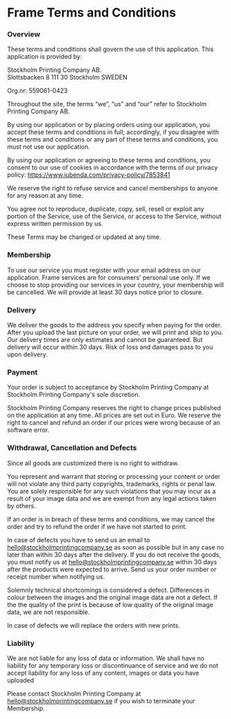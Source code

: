 # Frame Terms and Conditions

### Overview

These terms and conditions shall govern the use of this application. This application is provided by:

Stockholm Printing Company AB.  
Slottsbacken 8
111 30 Stockholm
SWEDEN

Org.nr: 559061-0423


Throughout the site, the terms “we”, “us” and “our” refer to Stockholm Printing Company AB.

By using our application or by placing orders using our application, you accept these terms and conditions in full; accordingly, if you disagree with these terms and conditions or any part of these terms and conditions, you must not use our application.

By using our application or agreeing to these terms and conditions, you consent to our use of cookies in accordance with the terms of our privacy policy: https://www.iubenda.com/privacy-policy/7853841

We reserve the right to refuse service and cancel memberships to anyone for any reason at any time. 

You agree not to reproduce, duplicate, copy, sell, resell or exploit any portion of the Service, use of the Service, or access to the Service, without express written permission by us.

These Terms may be changed or updated at any time.

### Membership
To use our service you must register with your email address on our application. Frame services are for consumers' personal use only. If we choose to stop providing our services in your country, your membership will be cancelled. We will provide at least 30 days notice prior to closure.

### Delivery 
We deliver the goods to the address you specify when paying for the order. 
After you upload the last picture on your order, we will print and ship to you. Our delivery times are only estimates and cannot be guaranteed. But delivery will occur within 30 days.
Risk of loss and damages pass to you upon delivery.

### Payment
Your order is subject to acceptance by Stockholm Printing Company at Stockholm Printing Company's sole discretion.

Stockholm Printing Company reserves the right to change prices published on the application at any time. All prices are set out in Euro. We reserve the right to cancel and refund an order if our prices were wrong because of an software error.


### Withdrawal, Cancellation and Defects

Since all goods are customized there is no right to withdraw. 

You represent and warrant that storing or processing your content or order will not violate any third party copyrights, trademarks, rights or penal law. You are solely responsible for any such violations that you may incur as a result of your image data and we are exempt from any legal actions taken by others. 

If an order is in breach of these terms and conditions, we may cancel the order and try to refund the order if we have not started to print. 

In case of defects you have to send us an email to hello@stockholmprintingcompany.se as soon as possible but in any case no later than within 30 days after the delivery. If you do not receive the goods, you must notify us at hello@stockholmprintingcompany.se within 30 days after the products were expected to arrive. Send us your order number or receipt number when notifying us.

Solemnly technical shortcomings is considered a defect.  Differences in colour between the images and the original image data are not a defect. If the the quality of the print is because of low quality of the original image data, we are not responsible.

In case of defects we will replace the orders with new prints. 

### Liability
We are not liable for any loss of data or information. We shall have no liability for any temporary loss or discontinuance of service and we do not accept liability for any loss of any content, images or data you have uploaded


Please contact Stockholm Printing Company at  hello@stockholmprintingcompany.se if you wish to terminate your Membership.






